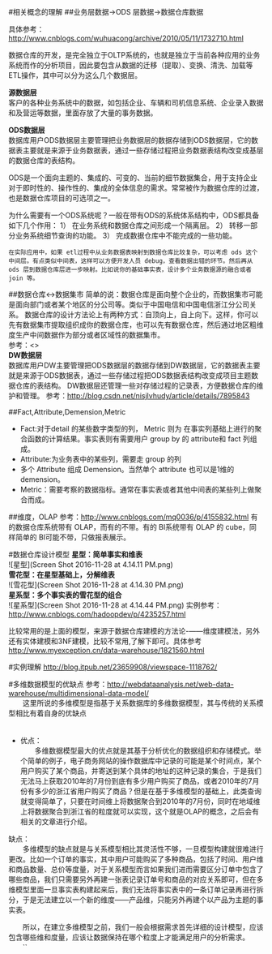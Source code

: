 #相关概念的理解
##业务层数据->ODS 层数据->数据仓库数据

具体参考：
<http://www.cnblogs.com/wuhuacong/archive/2010/05/11/1732710.html> 
 
数据仓库的开发，是完全独立于OLTP系统的，也就是独立于当前各种应用的业务系统而作的分析项目，因此要包含从数据的迁移（提取）、变换、清洗、加载等ETL操作，其中可以分为这么几个数据层。

**源数据层**   
客户的各种业务系统中的数据，如包括企业、车辆和司机信息系统、企业录入数据和及营运等数据，里面存放了大量的事务数据。

**ODS数据层**  
数据库用户ODS数据层主要管理把业务数据层的数据存储到ODS数据层，它的数据表主要就是来源于业务数据表，通过一些存储过程把业务数据表结构改变成基层的数据仓库的表结构。  

ODS是一个面向主题的、集成的、可变的、当前的细节数据集合，用于支持企业对于即时性的、操作性的、集成的全体信息的需求。常常被作为数据仓库的过渡，也是数据仓库项目的可选项之一。

为什么需要有一个ODS系统呢？一般在带有ODS的系统体系结构中，ODS都具备如下几个作用：
1） 在业务系统和数据仓库之间形成一个隔离层。
2） 转移一部分业务系统细节查询的功能。
3） 完成数据仓库中不能完成的一些功能。 

	在实际应用中，如果 etl过程中从业务数据表映射到数据仓库比较复杂，可以考虑 ods 这个中间层。有点类似中间表，这样可以方便开发人员 debug，查看数据出错的环节。然后再从 ods 层到数据仓库层进一步映射。比如说你的基础事实表，设计多个业务数据源的融合或者 join 等。

##数据仓库<->数据集市
简单的说：数据仓库是面向整个企业的，而数据集市可能是面向部门或者某个地区的分公司等。类似于中国电信和中国电信浙江分公司关系。
数据仓库的设计方法论上有两种方式：自顶向上，自上向下。这样，你可以先有数据集市提取组织成你的数据仓库，也可以先有数据仓库，然后通过地区粗维度生产中间数据作为部分或者区域性的数据集市。  
参考：<>  
**DW数据层**  
数据库用户DW主要管理把ODS数据层的数据存储到DW数据层，它的数据表主要就是来源于ODS数据表，通过一些存储过程把ODS数据表结构改变成项目主题数据仓库的表结构。
DW数据层还管理一些对存储过程的记录表，方便数据仓库的维护和管理。
参考：<http://blog.csdn.net/nisjlvhudy/article/details/7895843>

##Fact,Attribute,Demension,Metric  

* Fact:对于detail 的某些数字类型的列， Metric 则为 在事实列基础上进行的聚合函数的计算结果。事实表则有需要用户 group by 的 attribute和 fact 列组成。
* Attribute:为业务表中的某些列，需要走 group 的列
* 多个 Attribute 组成 Demension。当然单个 attribute 也可以是1维的 demension。
* Metric：需要考察的数据指标。通常在事实表或者其他中间表的某些列上做聚合而成。

##维度，OLAP
参考：<http://www.cnblogs.com/mq0036/p/4155832.html>
	有的数据仓库系统带有 OLAP，而有的不带。有的 BI系统带有 OLAP 的 cube，同样简单的 BI可能不带，只做报表展示。

#数据仓库设计模型
**星型：简单事实和维表**  
![星型](Screen Shot 2016-11-28 at 4.14.11 PM.png)    
**雪花型：在星型基础上，分解维表**  
![雪花型](Screen Shot 2016-11-28 at 4.14.30 PM.png)   
**星系型：多个事实表的雪花型的组合**  
![星系型](Screen Shot 2016-11-28 at 4.14.44 PM.png)
实例参考：<http://www.cnblogs.com/hadoopdev/p/4235257.html>  

比较常用的是上面的模型，来源于数据仓库建模的方法论-——维度建模法，另外还有实体建模和3NF建模，比较不常用,了解下即可。具体参考<http://www.myexception.cn/data-warehouse/1821560.html>

#实例理解
<http://blog.itpub.net/23659908/viewspace-1118762/>

#多维数据模型的优缺点
参考：<http://webdataanalysis.net/web-data-warehouse/multidimensional-data-model/>  
　　这里所说的多维模型是指基于关系数据库的多维数据模型，其与传统的关系模型相比有着自身的优缺点  
　　
* 优点：  
　　多维数据模型最大的优点就是其基于分析优化的数据组织和存储模式。举个简单的例子，电子商务网站的操作数据库中记录的可能是某个时间点，某个用户购买了某个商品，并寄送到某个具体的地址的这种记录的集合，于是我们无法马上获取2010年的7月份到底有多少用户购买了商品，或者2010年的7月份有多少的浙江省用户购买了商品？但是在基于多维模型的基础上，此类查询就变得简单了，只要在时间维上将数据聚合到2010年的7月份，同时在地域维上将数据聚合到浙江省的粒度就可以实现，这个就是OLAP的概念，之后会有相关的文章进行介绍。

缺点：  
　　多维模型的缺点就是与关系模型相比其灵活性不够，一旦模型构建就很难进行更改。比如一个订单的事实，其中用户可能购买了多种商品，包括了时间、用户维和商品数量、总价等度量，对于关系模型而言如果我们进而需要区分订单中包含了哪些商品，我们只需要另外再建一张表记录订单号和商品的对应关系即可，但在多维模型里面一旦事实表构建起来后，我们无法将事实表中的一条订单记录再进行拆分，于是无法建立以一个新的维度——产品维，只能另外再建个以产品为主题的事实表。

　　所以，在建立多维模型之前，我们一般会根据需求首先详细的设计模型，应该包含哪些维和度量，应该让数据保持在哪个粒度上才能满足用户的分析需求。
　　``
　　





